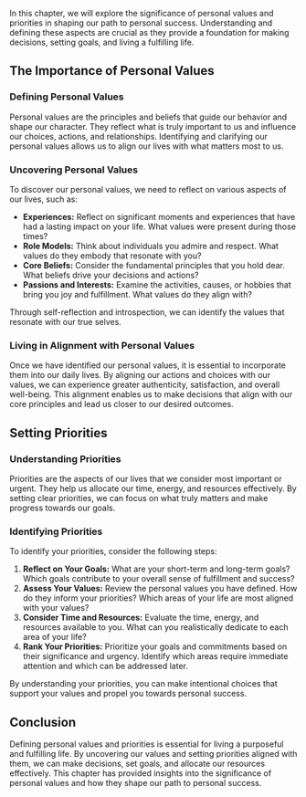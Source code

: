 
In this chapter, we will explore the significance of personal values and priorities in shaping our path to personal success. Understanding and defining these aspects are crucial as they provide a foundation for making decisions, setting goals, and living a fulfilling life.

The Importance of Personal Values
---------------------------------

### Defining Personal Values

Personal values are the principles and beliefs that guide our behavior and shape our character. They reflect what is truly important to us and influence our choices, actions, and relationships. Identifying and clarifying our personal values allows us to align our lives with what matters most to us.

### Uncovering Personal Values

To discover our personal values, we need to reflect on various aspects of our lives, such as:

* **Experiences:** Reflect on significant moments and experiences that have had a lasting impact on your life. What values were present during those times?
* **Role Models:** Think about individuals you admire and respect. What values do they embody that resonate with you?
* **Core Beliefs:** Consider the fundamental principles that you hold dear. What beliefs drive your decisions and actions?
* **Passions and Interests:** Examine the activities, causes, or hobbies that bring you joy and fulfillment. What values do they align with?

Through self-reflection and introspection, we can identify the values that resonate with our true selves.

### Living in Alignment with Personal Values

Once we have identified our personal values, it is essential to incorporate them into our daily lives. By aligning our actions and choices with our values, we can experience greater authenticity, satisfaction, and overall well-being. This alignment enables us to make decisions that align with our core principles and lead us closer to our desired outcomes.

Setting Priorities
------------------

### Understanding Priorities

Priorities are the aspects of our lives that we consider most important or urgent. They help us allocate our time, energy, and resources effectively. By setting clear priorities, we can focus on what truly matters and make progress towards our goals.

### Identifying Priorities

To identify your priorities, consider the following steps:

1. **Reflect on Your Goals:** What are your short-term and long-term goals? Which goals contribute to your overall sense of fulfillment and success?
2. **Assess Your Values:** Review the personal values you have defined. How do they inform your priorities? Which areas of your life are most aligned with your values?
3. **Consider Time and Resources:** Evaluate the time, energy, and resources available to you. What can you realistically dedicate to each area of your life?
4. **Rank Your Priorities:** Prioritize your goals and commitments based on their significance and urgency. Identify which areas require immediate attention and which can be addressed later.

By understanding your priorities, you can make intentional choices that support your values and propel you towards personal success.

Conclusion
----------

Defining personal values and priorities is essential for living a purposeful and fulfilling life. By uncovering our values and setting priorities aligned with them, we can make decisions, set goals, and allocate our resources effectively. This chapter has provided insights into the significance of personal values and how they shape our path to personal success.

